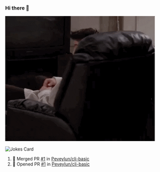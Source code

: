 ### Hi there 🦥
![Hello](hello.gif)

![Jokes Card](https://readme-jokes.vercel.app/api)

<!--START_SECTION:activity-->
1. 🎉 Merged PR [#1](https://github.com/Peveylun/cli-basic/pull/1) in [Peveylun/cli-basic](https://github.com/Peveylun/cli-basic)
2. 💪 Opened PR [#1](https://github.com/Peveylun/cli-basic/pull/1) in [Peveylun/cli-basic](https://github.com/Peveylun/cli-basic)
<!--END_SECTION:activity-->
